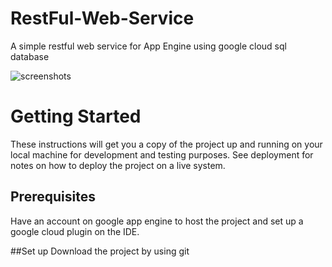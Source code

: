 # RestFul-Web-Service
A simple restful web service for App Engine using google cloud sql database

![screenshots](https://user-images.githubusercontent.com/28942363/39026201-56944b00-4469-11e8-8cf1-06806b875725.png)

# Getting Started
These instructions will get you a copy of the project up and running on your local machine for development and testing purposes. See deployment for notes on how to deploy the project on a live system.
 
 ## Prerequisites
  Have an account on google app engine to host the project and set up a google cloud plugin on the IDE.
  
 ##Set up
 Download the project by using git
 
  
